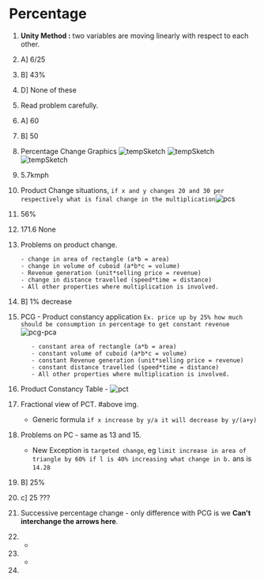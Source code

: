 # Percentage

1. **Unity Method :** two variables are moving linearly with respect to each other.
2. A] 6/25
3. B] 43%
4. D] None of these
5. Read problem carefully.
6. A] 60
7. B] 50
8. Percentage Change Graphics
   ![tempSketch](https://i.imgur.com/OtSdiKB.png)
   ![tempSketch](https://i.imgur.com/za3pPQj.png)![tempSketch](https://i.imgur.com/5nwu1z3.png)
9. 5.7kmph
10. Product Change situations, `if x and y changes 20 and 30 per respectively what is final change in the multiplication`![pcs](/assets/pcs.png)
11. 56%
12. 171.6 None
13. Problems on product change.
    ```
    - change in area of rectangle (a*b = area)
    - change in volume of cuboid (a*b*c = volume)
    - Revenue generation (unit*selling price = revenue)
    - change in distance travelled (speed*time = distance)
    - All other properties where multiplication is involved.
    ```
14. B] 1% decrease
15. PCG - Product constancy application `Ex. price up by 25% how much should be consumption in percentage to get constant revenue`![pcg-pca](/assets/pcg-pca.png)
    ```
       - constant area of rectangle (a*b = area)
       - constant volume of cuboid (a*b*c = volume)
       - constant Revenue generation (unit*selling price = revenue)
       - constant distance travelled (speed*time = distance)
       - All other properties where multiplication is involved.
    ```
16. Product Constancy Table - ![pct](http://www.wordpandit.com/wp-content/uploads/2016/09/Product-Constancy-Ratio-Article-pic-1.png)

17. Fractional view of PCT. #above img.
    - Generic formula `if x increase by y/a it will decrease by y/(a+y)`
18. Problems on PC - same as 13 and 15.
    - New Exception is `targeted change`, eg `limit increase in area of triangle by 60% if l is 40% increasing what change in b.` ans is `14.28`
19. B] 25%
20. c] 25 ???
21. Successive percentage change - only difference with PCG is we **Can't interchange the arrows here**.
22. - 
23. - 
24. 